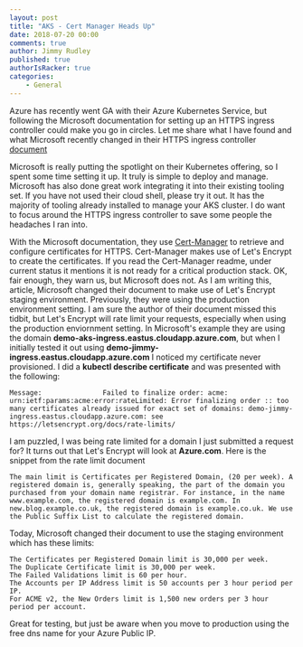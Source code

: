 ```yaml
---
layout: post
title: "AKS - Cert Manager Heads Up"
date: 2018-07-20 00:00
comments: true
author: Jimmy Rudley
published: true
authorIsRacker: true
categories:
    - General
---
```


Azure has recently went GA with their Azure Kubernetes Service, but following the Microsoft documentation for setting up an HTTPS ingress controller could make you go in circles. Let me share what I have found and what Microsoft recently changed in their HTTPS ingress controller [document](https://docs.microsoft.com/en-us/azure/aks/ingress)

<!-- more -->

Microsoft is really putting the spotlight on their Kubernetes offering, so I spent some time setting it up. It truly is simple to deploy and manage. Microsoft has also done great work integrating it into their existing tooling set. If you have not used their cloud shell, please try it out. It has the majority of tooling already installed to manage your AKS cluster. I do want to focus around the HTTPS ingress controller to save some people the headaches I ran into.

With the Microsoft documentation, they use [Cert-Manager](https://github.com/jetstack/cert-manager) to retrieve and configure certificates for HTTPS. Cert-Manager makes use of Let's Encrypt to create the certificates. If you read the Cert-Manager readme, under current status it mentions it is not ready for a critical production stack. OK, fair enough, they warn us, but Microsoft does not. As I am writing this, article, Microsoft changed their document to make use of Let's Encrypt staging environment. Previously, they were using the production environment setting. I am sure the author of their document missed this tidbit, but Let's Encrypt will rate limit your requests, especially when using the production enviornment setting. In Microsoft's example they are using the domain **demo-aks-ingress.eastus.cloudapp.azure.com**, but when I initially tested it out using **demo-jimmy-ingress.eastus.cloudapp.azure.com** I noticed my certificate never provisioned. I did a **kubectl describe certificate** and was presented with the following:

```
Message:               Failed to finalize order: acme: urn:ietf:params:acme:error:rateLimited: Error finalizing order :: too many certificates already issued for exact set of domains: demo-jimmy-ingress.eastus.cloudapp.azure.com: see https://letsencrypt.org/docs/rate-limits/
```

I am puzzled, I was being rate limited for a domain I just submitted a request for? It turns out that Let's Encrypt will look at **Azure.com**. Here is the snippet from the rate limit document

```
The main limit is Certificates per Registered Domain, (20 per week). A registered domain is, generally speaking, the part of the domain you purchased from your domain name registrar. For instance, in the name www.example.com, the registered domain is example.com. In new.blog.example.co.uk, the registered domain is example.co.uk. We use the Public Suffix List to calculate the registered domain.
```

Today, Microsoft changed their document to use the staging environment which has these limits:

```
The Certificates per Registered Domain limit is 30,000 per week.
The Duplicate Certificate limit is 30,000 per week.
The Failed Validations limit is 60 per hour.
The Accounts per IP Address limit is 50 accounts per 3 hour period per IP.
For ACME v2, the New Orders limit is 1,500 new orders per 3 hour period per account.
```

Great for testing, but just be aware when you move to production using the free dns name for your Azure Public IP.




